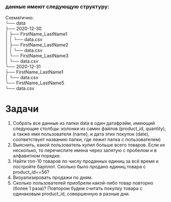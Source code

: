 ### данные имеют следующую структуру:
Схематично:<br>
└── data<br>
   ├── 2020-12-30<br>
   │  ├── FirstName_LastName1<br>
   │  │   └── data.csv<br>
   │  ├── FirstName_LastName2<br>
   │  │   └── data.csv<br>
   │  └── FirstName_LastName3<br>
   │      └── data.csv<br>
   └── 2020-12-31<br>
      ├── FirstName_LastName1<br>
      │   └── data.csv<br>
      └── FirstName_LastName5<br>
          └── data.csv<br>
# Задачи
1.	Собрать все данные из папки data в один датафрэйм, имеющий следующие столбцы: колонки из самих файлов (product_id, quantity), а также имя пользователя (name), и дата этих покупок (date), соответствует названию папки, где лежит папка с пользователем)
2.	Выяснить, какой пользователь купил больше всего товаров. Если их несколько, то перечислите имена через запятую с пробелом и в алфавитном порядке.
3.	Найти топ-10 товаров по числу проданных единиц за всё время и постройте барплот. Сколько было продано единиц товара с product_id==56?
4.	Визуализировать продажи по дням.
5.	Сколько пользователей приобрели какой-либо товар повторно (более 1 раза)? Повтором будем считать покупку товара с одинаковым product_id, совершенную в разные дни. 

